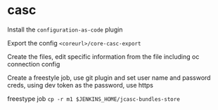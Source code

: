 # casc

Install the ```configuration-as-code``` plugin

Export the config  ```<coreurl>/core-casc-export```

Create the files, edit specific information from the file including oc connection config

Create a freestyle job, use git plugin and set user name and password creds, using
dev token as the password, use https

freestype job ```cp -r m1 $JENKINS_HOME/jcasc-bundles-store```